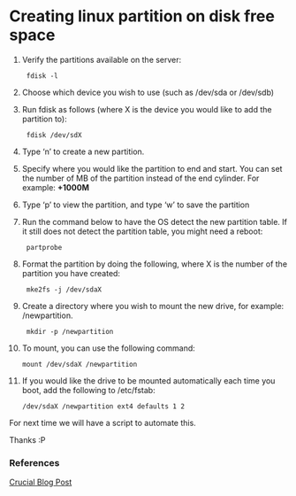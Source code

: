 
# Creating linux partition on disk free space

1. Verify the partitions available on the server: 

        fdisk -l

2. Choose which device you wish to use (such as /dev/sda or /dev/sdb)
3. Run fdisk as follows (where X is the device you would like to add the partition to):

        fdisk /dev/sdX

4. Type ‘n’ to create a new partition.
5. Specify where you would like the partition to end and start.  You can set the number of MB of the partition instead of the end cylinder.  For example:  **+1000M**
6. Type ‘p’ to view the partition, and type ‘w’ to save the partition
7. Run the command below to have the OS detect the new partition table.  If it still does not detect the partition table, you might need a reboot:

        partprobe

8. Format the partition by doing the following, where X is the number of the partition you have created:  

        mke2fs -j /dev/sdaX  

9. Create a directory where you wish to mount the new drive, for example: /newpartition.  

        mkdir -p /newpartition

10. To mount, you can use the following command: 
        
        mount /dev/sdaX /newpartition

11. If you would like the drive to be mounted automatically each time you boot, add the following to /etc/fstab: 

        /dev/sdaX /newpartition ext4 defaults 1 2

For next time we will have a script to automate this.

Thanks :P


### References
[Crucial Blog Post](https://www.crucial.com.au/blog/2009/11/18/how-to-create-a-new-partition-on-a-linux-server/?__cf_chl_jschl_tk__=pmd_XMcoD.s2ylnrRhO4.f8afqRZ89W..Lm8kLfnvXET_J8-1630719931-0-gqNtZGzNAmWjcnBszQhl)